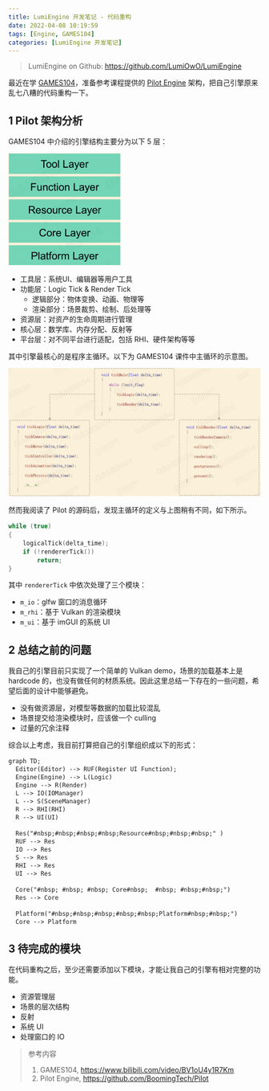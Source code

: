 ```yaml
---
title: LumiEngine 开发笔记 - 代码重构
date: 2022-04-08 10:19:59
tags: [Engine, GAMES104]
categories: [LumiEngine 开发笔记]
---
```


> LumiEngine on Github: https://github.com/LumiOwO/LumiEngine 

最近在学 [GAMES104](https://www.bilibili.com/video/BV1oU4y1R7Km)，准备参考课程提供的 [Pilot Engine](https://github.com/BoomingTech/Pilot) 架构，把自己引擎原来乱七八糟的代码重构一下。

## 1 Pilot 架构分析

GAMES104 中介绍的引擎结构主要分为以下 5 层：

<img src="LumiEngine%E5%BC%80%E5%8F%91%E7%AC%94%E8%AE%B0-%E4%BB%A3%E7%A0%81%E9%87%8D%E6%9E%84/image-20220408103213714.png" alt="image-20220408103213714" style="zoom: 67%;" />

- 工具层：系统UI、编辑器等用户工具
- 功能层：Logic Tick & Render Tick
    - 逻辑部分：物体变换、动画、物理等
    - 渲染部分：场景裁剪、绘制、后处理等
- 资源层：对资产的生命周期进行管理
- 核心层：数学库、内存分配、反射等
- 平台层：对不同平台进行适配，包括 RHI、硬件架构等等

其中引擎最核心的是程序主循环。以下为 GAMES104 课件中主循环的示意图。

<!--More-->

![image-20220408104025780](LumiEngine%E5%BC%80%E5%8F%91%E7%AC%94%E8%AE%B0-%E4%BB%A3%E7%A0%81%E9%87%8D%E6%9E%84/image-20220408104025780.png)

然而我阅读了 Pilot 的源码后，发现主循环的定义与上图稍有不同，如下所示。

```c++
while (true)
{
    logicalTick(delta_time);
    if (!rendererTick())
        return;
}
```

其中 `rendererTick` 中依次处理了三个模块：

- `m_io`：glfw 窗口的消息循环
- `m_rhi`：基于 Vulkan 的渲染模块
- `m_ui`：基于 imGUI 的系统 UI

## 2 总结之前的问题

我自己的引擎目前只实现了一个简单的 Vulkan demo，场景的加载基本上是 hardcode 的，也没有做任何的材质系统。因此这里总结一下存在的一些问题，希望后面的设计中能够避免。

- 没有做资源层，对模型等数据的加载比较混乱
- 场景提交给渲染模块时，应该做一个 culling
- 过量的冗余注释

综合以上考虑，我目前打算把自己的引擎组织成以下的形式：

```mermaid
graph TD;
  Editor(Editor) --> RUF(Register UI Function);
  Engine(Engine) --> L(Logic)
  Engine --> R(Render)
  L --> IO(IOManager)
  L --> S(SceneManager)
  R --> RHI(RHI)
  R --> UI(UI)
  
  Res("#nbsp;#nbsp;#nbsp;#nbsp;Resource#nbsp;#nbsp;#nbsp;" )
  RUF --> Res
  IO --> Res
  S --> Res
  RHI --> Res
  UI --> Res
  
  Core("#nbsp; #nbsp; #nbsp; Core#nbsp;  #nbsp; #nbsp;#nbsp;")
  Res --> Core
  
  Platform("#nbsp;#nbsp;#nbsp;#nbsp;#nbsp;Platform#nbsp;#nbsp;")
  Core --> Platform

```

## 3 待完成的模块

在代码重构之后，至少还需要添加以下模块，才能让我自己的引擎有相对完整的功能。

- 资源管理层
- 场景的层次结构
- 反射
- 系统 UI
- 处理窗口的 IO



> 参考内容
>
> 1. GAMES104, https://www.bilibili.com/video/BV1oU4y1R7Km
> 2. Pilot Engine, https://github.com/BoomingTech/Pilot
